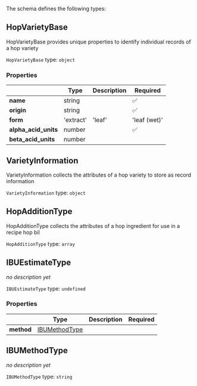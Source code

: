 The schema defines the following types:

## HopVarietyBase

HopVarietyBase provides unique properties to identify individual records of a hop variety

`HopVarietyBase` type: `object`

### Properties

|   |Type|Description|Required|
|---|----|-----------|--------|
| **name** | string|  | :white_check_mark: |
| **origin** | string|  | :white_check_mark: |
| **form** |  'extract'  | 'leaf'  | 'leaf (wet)'  | 'pellet'  | 'powder'  | 'plug' |  |  |
| **alpha_acid_units** | number|  | :white_check_mark: |
| **beta_acid_units** | number|  |  |

## VarietyInformation

VarietyInformation collects the attributes of a hop variety to store as record information

`VarietyInformation` type: `object`


## HopAdditionType

HopAdditionType collects the attributes of a hop ingredient for use in a recipe hop bil

`HopAdditionType` type: `array`


## IBUEstimateType

*no description yet*

`IBUEstimateType` type: `undefined`

### Properties

|   |Type|Description|Required|
|---|----|-----------|--------|
| **method** | [IBUMethodType](#ibumethodtype)|  |  |

## IBUMethodType

*no description yet*

`IBUMethodType` type: `string`


